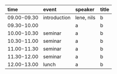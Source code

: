 |time        |event        |speaker    |title |
|:-----------|:------------|:----------|:-----|
|09.00-09.30 |introduction |lene, nils |b     |
|09.30-10.00 |             |a          |b     |
|10.00-10.30 |seminar      |a          |b     |
|10.30-11.00 |seminar      |a          |b     |
|11.00-11.30 |seminar      |a          |b     |
|11.30-12.00 |seminar      |a          |b     |
|12.00-13.00 |lunch        |a          |b     |
